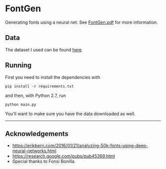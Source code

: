 # FontGen
Generating fonts using a neural net.
See [FontGen.pdf](FontGen.pdf) for more information.

## Data
The dataset I used can be found [here](https://drive.google.com/open?id=0B0GtwTQ6IF9AU3NOdzFzUWZ0aDQ).

## Running
First you need to install the dependencies with
```
pip install -r requirements.txt
```
and then, with Python 2.7, run
```
python main.py
```
You'll want to make sure you have the data downloaded as well.

---

## Acknowledgements
* https://erikbern.com/2016/01/21/analyzing-50k-fonts-using-deep-neural-networks.html
* https://research.google.com/pubs/pub45369.html
* Special thanks to Fonsi Bonilla.